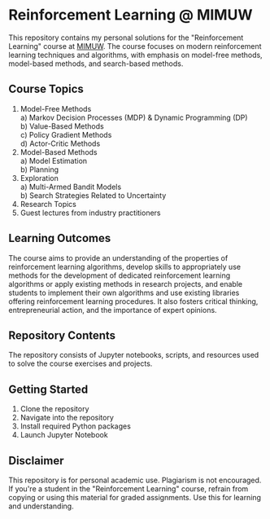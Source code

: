 # Reinforcement Learning @ MIMUW

This repository contains my personal solutions for the "Reinforcement Learning" course at [MIMUW](https://www.mimuw.edu.pl/). The course focuses on modern reinforcement learning techniques and algorithms, with emphasis on model-free methods, model-based methods, and search-based methods.

## Course Topics

1. Model-Free Methods \
   a) Markov Decision Processes (MDP) & Dynamic Programming (DP) \
   b) Value-Based Methods \
   c) Policy Gradient Methods \
   d) Actor-Critic Methods
2. Model-Based Methods \
   a) Model Estimation \
   b) Planning
3. Exploration\
   a) Multi-Armed Bandit Models \
   b) Search Strategies Related to Uncertainty
4. Research Topics
5. Guest lectures from industry practitioners

## Learning Outcomes

The course aims to provide an understanding of the properties of reinforcement learning algorithms, develop skills to appropriately use methods for the development of dedicated reinforcement learning algorithms or apply existing methods in research projects, and enable students to implement their own algorithms and use existing libraries offering reinforcement learning procedures. It also fosters critical thinking, entrepreneurial action, and the importance of expert opinions.

## Repository Contents

The repository consists of Jupyter notebooks, scripts, and resources used to solve the course exercises and projects.

## Getting Started

1. Clone the repository
2. Navigate into the repository
3. Install required Python packages
4. Launch Jupyter Notebook

## Disclaimer

This repository is for personal academic use. Plagiarism is not encouraged. If you're a student in the "Reinforcement Learning" course, refrain from copying or using this material for graded assignments. Use this for learning and understanding.
